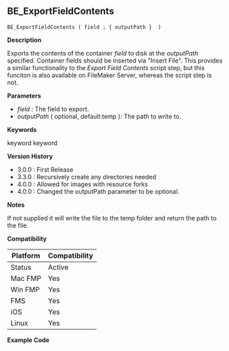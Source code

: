 ## BE_ExportFieldContents

    BE_ExportFieldContents ( field ; { outputPath }  )

**Description**  

Exports the contents of the container *field* to disk at the *outputPath* specified. Container fields should be inserted via "Insert File". This provides a similar functionality to the *Export Field Contents* script step, but this funciton is also available on FileMaker Server, whereas the script step is not.

**Parameters**

* *field* : The field to export.
* *outputPath* ( optional, default:temp ): The path to write to.

**Keywords**  

keyword keyword

**Version History**

* 3.0.0 : First Release
* 3.3.0 : Recursively create any directories needed
* 4.0.0 : Allowed for images with resource forks
* 4.0.0 : Changed the outputPath parameter to be optional.

**Notes**

If not supplied it will write the file to the temp folder and return the path to the file.

**Compatibility** 

| Platform | Compatibility |
|-----------|-----------|
| Status | Active |  
| Mac FMP | Yes  |  
| Win FMP | Yes  |  
| FMS | Yes  |  
| iOS | Yes  |  
| Linux | Yes  |  

**Example Code**

